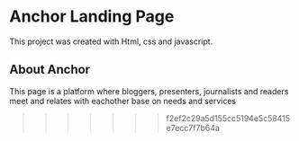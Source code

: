 # Anchor Landing Page

This project was created with Html, css and javascript.

## About Anchor
This page is a platform where bloggers, presenters, journalists and readers meet and relates with eachother base on needs and services

>>>>>>> f2ef2c29a5d155cc5194e5c58415e7ecc7f7b64a

